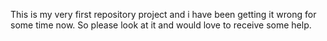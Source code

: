 This is my very first repository project and i have been getting it wrong for some time now. So please look at it and would love to receive some help.
